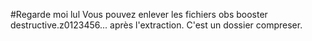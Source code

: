 #Regarde moi lul
Vous pouvez enlever les fichiers obs booster destructive.z0123456... après l'extraction.
C'est un dossier compreser.
